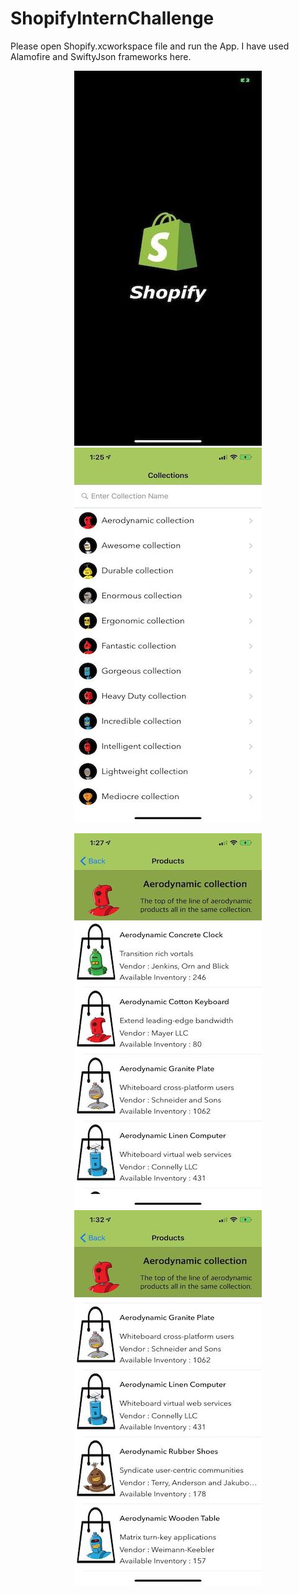 # ShopifyInternChallenge

Please open Shopify.xcworkspace file and run the App.
I have used Alamofire and SwiftyJson frameworks here.


<p align="center">
  <img src="/Screenshots/LaunchScreen.jpeg" width="300" />
  
  <img src="/Screenshots/CustomCollectionsListPage.jpeg" width="300" /> 
</p>

<p align="center">
  <img src="/Screenshots/CollectionDetailsPage.jpeg" width="300" />
  <img src="/Screenshots/CollectionDetailsPage2.jpeg" width="300" />
</p>

